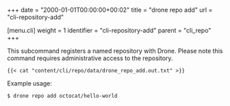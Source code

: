 +++
date = "2000-01-01T00:00:00+00:02"
title = "drone repo add"
url = "cli-repository-add"

[menu.cli]
  weight = 1
  identifier = "cli-repository-add"
  parent = "cli_repo"
+++

This subcommand registers a named repository with Drone. Please note this command requires administrative access to the repository.

```text
{{< cat "content/cli/repo/data/drone_repo_add.out.txt" >}}
```

Example usage:

```text
$ drone repo add octocat/hello-world
```

